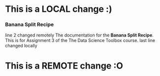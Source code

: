 # This is a LOCAL change :)
### Banana Split Recipe
line 2 changed remotely
The documentation for the **Banana Split Recipe**. This is for Assignment 3 of the The Data Science Toolbox course. 
last line changed locally
# This is a REMOTE change :O